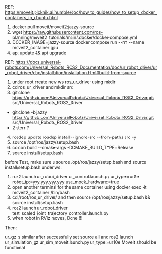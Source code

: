 REF: https://moveit.picknik.ai/humble/doc/how_to_guides/how_to_setup_docker_containers_in_ubuntu.html

1. docker pull moveit/moveit2:jazzy-source
2. wget https://raw.githubusercontent.com/ros-planning/moveit2_tutorials/main/.docker/docker-compose.yml
3. DOCKER_IMAGE=jazzy-source docker compose run --rm --name moveit2_container gpu
4. apt update && apt upgrade

REF: https://docs.universal-robots.com/Universal_Robots_ROS2_Documentation/doc/ur_robot_driver/ur_robot_driver/doc/installation/installation.html#build-from-source

1. under root create new ws ros_ur_driver using mkdir
2. cd ros_ur_driver and mkdir src
3. git clone https://github.com/UniversalRobots/Universal_Robots_ROS2_Driver.git src/Universal_Robots_ROS2_Driver
  - git clone -b jazzy https://github.com/UniversalRobots/Universal_Robots_ROS2_Driver.git src/Universal_Robots_ROS2_Driver
  - 2 sterr ?
4. rosdep update
rosdep install --ignore-src --from-paths src -y
5. source /opt/ros/jazzy/setup.bash
6. colcon build --cmake-args -DCMAKE_BUILD_TYPE=Release
7. source install/setup.bash

before Test, make sure u source /opt/ros/jazzy/setup.bash and source install/setup.bash under ws: 
1. ros2 launch ur_robot_driver ur_control.launch.py ur_type:=ur5e robot_ip:=yyy.yyy.yyy.yyy use_mock_hardware:=true
2. open another terminal for the same container using docker exec -it moveit2_container /bin/bash
3. cd /root/ros_ur_driver/ and then source /opt/ros/jazzy/setup.bash && source install/setup.bash
4. ros2 launch ur_robot_driver test_scaled_joint_trajectory_controller.launch.py
5. when robot in RViz moves, Done !!! 

Then:

ur_gz is similar
after successfully set
source all
and ros2 launch ur_simulation_gz ur_sim_moveit.launch.py ur_type:=ur10e
MoveIt should be functional
